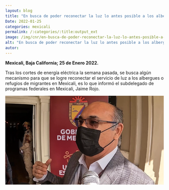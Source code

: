```yaml
---
layout: blog
title: "En busca de poder reconectar la luz lo antes posible a los albergues migrantes"
Date: 2022-01-25
categories: mexicali
permalink: /:categories/:title:output_ext
image: /img/cnr/en-busca-de-poder-reconectar-la-luz-lo-antes-posible-a-los-albergues.png
alt: "En busca de poder reconectar la luz lo antes posible a los albergues migrantes"
autor:
---
```


**Mexicali, Baja California; 25 de Enero 2022.** 

Tras los cortes de energía eléctrica la semana pasada, se busca algún mecanismo para que se logre reconectar el servicio de luz a los albergues o refugios de migrantes en Mexicali, es lo que informó el subdelegado de programas federales en Mexicali, Jaime Rojo.

<div id="carouselExampleSlidesOnly" class="carousel slide" data-ride="carousel">
  <div class="carousel-inner">
    <div class="carousel-item active">
       <img class="d-block w-100" src="/img/cnr/en-busca-de-poder-reconectar-la-luz-lo-antes-posible-a-los-albergues.png" loading="lazy"  alt="En busca de poder reconectar la luz lo antes posible a los albergues migrantes">
    </div>
  </div>
</div>